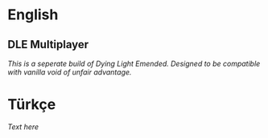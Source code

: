 #
# English
## DLE Multiplayer
*This is a seperate build of Dying Light Emended. Designed to be compatible with vanilla void of unfair advantage.*
#

# Türkçe
*Text here*
#
#
